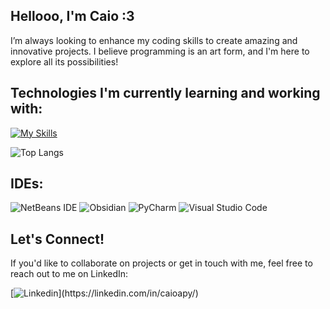 ## Hellooo, I'm Caio :3  
I’m always looking to enhance my coding skills to create amazing and innovative projects. I believe programming is an art form, and I'm here to explore all its possibilities!

## Technologies I'm currently learning and working with:
[![My Skills](https://skillicons.dev/icons?i=py,cpp,java,html,css,js,react,azure,mysql,git)](https://skillicons.dev)

![Top Langs](https://github-readme-stats.vercel.app/api/top-langs/?username=CaioaPy&hide_progress=true&theme=dark)

## IDEs:
![NetBeans IDE](https://img.shields.io/badge/NetBeansIDE-1B6AC6.svg?style=for-the-badge&logo=apache-netbeans-ide&logoColor=white) ![Obsidian](https://img.shields.io/badge/Obsidian-%23483699.svg?style=for-the-badge&logo=obsidian&logoColor=white) ![PyCharm](https://img.shields.io/badge/pycharm-143?style=for-the-badge&logo=pycharm&logoColor=black&color=black&labelColor=green)  ![Visual Studio Code](https://img.shields.io/badge/Visual%20Studio%20Code-0078d7.svg?style=for-the-badge&logo=visual-studio-code&logoColor=white)

## Let's Connect!
If you'd like to collaborate on projects or get in touch with me, feel free to reach out to me on LinkedIn:  

[![Linkedin](https://skillicons.dev/icons?i=linkedin,)](https://linkedin.com/in/caioapy/)
